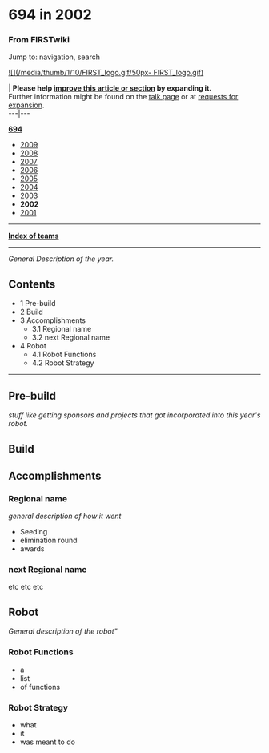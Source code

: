 # 694 in 2002

### From FIRSTwiki

Jump to: navigation, search

[![](/media/thumb/1/10/FIRST_logo.gif/50px-
FIRST_logo.gif)](Image:FIRST_logo.gif "" )

| **Please help [improve this article or
section](http://www.firstwiki.net/index.php?title=694_in_2002&action=edit
"http://www.firstwiki.net/index.php?title=694_in_2002&action=edit" ) by
expanding it.**  
Further information might be found on the [talk
page](/index.php?title=Talk:694_in_2002&action=edit "Talk:694 in 2002" ) or at
[requests for expansion](FIRSTwiki:Requests_for_expansion
"FIRSTwiki:Requests for expansion" ).  
---|---  
  
**[694](694 "694" )**

  * [2009](694_in_2009 "694 in 2009" )
  * [2008](694_in_2008 "694 in 2008" )
  * [2007](694_in_2007 "694 in 2007" )
  * [2006](694_in_2006 "694 in 2006" )
  * [2005](694_in_2005 "694 in 2005" )
  * [2004](694_in_2004 "694 in 2004" )
  * [2003](694_in_2003 "694 in 2003" )
  * **2002**
  * [2001](694_in_2001 "694 in 2001" )

* * *

**[Index of teams](Index_of_teams "Index of teams" )**  
  
---  
  
_General Description of the year._

## Contents

  * 1 Pre-build
  * 2 Build
  * 3 Accomplishments
    * 3.1 Regional name
    * 3.2 next Regional name
  * 4 Robot
    * 4.1 Robot Functions
    * 4.2 Robot Strategy  
---  
  

## Pre-build

_stuff like getting sponsors and projects that got incorporated into this
year's robot._


## Build


## Accomplishments


### Regional name

_general description of how it went_

  * Seeding 
  * elimination round 
  * awards 


### next Regional name

etc etc etc


## Robot

_General description of the robot"_


### Robot Functions

  * a 
  * list 
  * of functions 


### Robot Strategy

  * what 
  * it 
  * was meant to do 

